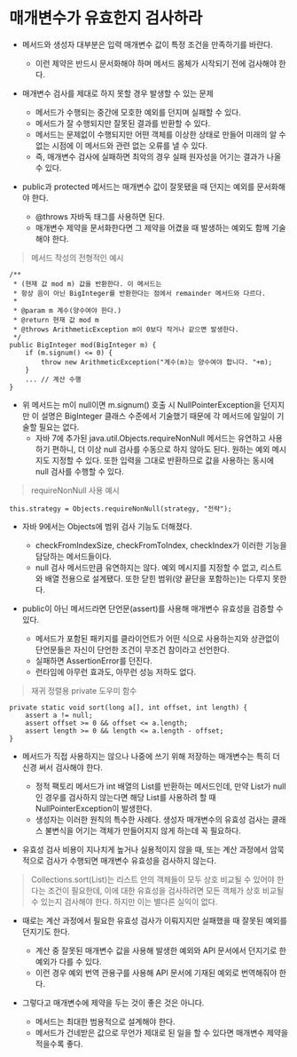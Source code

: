 # 매개변수가 유효한지 검사하라

* 메서드와 생성자 대부분은 입력 매개변수 값이 특정 조건을 만족하기를 바란다.
  * 이런 제약은 반드시 문서화해야 하며 메서드 몸체가 시작되기 전에 검사해야 한다.

* 매개변수 검사를 제대로 하지 못할 경우 발생할 수 있는 문제
  * 메서드가 수행되는 중간에 모호한 예외를 던지며 실패할 수 있다.
  * 메서드가 잘 수행되지만 잘못된 결과를 반환할 수 있다.
  * 메서드는 문제없이 수행되지만 어떤 객체를 이상한 상태로 만들어 미래의 알 수 없는 시점에 이 메서드와 관련 없는 오류를 낼 수 있다.
  * 즉, 매개변수 검사에 실패하면 최악의 경우 실패 원자성을 어기는 결과가 나올 수 있다.
  
* public과 protected 메서드는 매개변수 값이 잘못됐을 때 던지는 예외를 문서화해야 한다.
  * @throws 자바독 태그를 사용하면 된다.
  * 매개변수 제약을 문서화한다면 그 제약을 어겼을 때 발생하는 예외도 함께 기술해야 한다.
  
> 메서드 작성의 전형적인 예시
```
/**
 * (현재 값 mod m) 값을 반환한다. 이 메서드는
 * 항상 음이 아닌 BigInteger를 반환한다는 점에서 remainder 메서드와 다르다.
 * 
 * @param m 계수(양수여야 한다.)
 * @return 현재 값 mod m
 * @throws ArithmeticException m이 0보다 작거나 같으면 발생한다.
 */
public BigInteger mod(BigInteger m) {
    if (m.signum() <= 0) {
        throw new ArithmeticException("계수(m)는 양수여야 합니다. "+m);
    }
    ... // 계산 수행
}
```

* 위 메서드는 m이 null이면 m.signum() 호출 시 NullPointerException을 던지지만 이 설명은 BigInteger 클래스 수준에서 기술했기 때문에 각 메서드에 일일이 기술할 필요는 없다.
  * 자바 7에 추가된 java.util.Objects.requireNonNull 메서드는 유연하고 사용하기 편하니, 더 이상 null 검사를 수동으로 하지 않아도 된다. 원하는 예외 메시지도 지정할 수 있다. 또한 입력을 그대로 반환하므로 값을 사용하는 동시에 null 검사를 수행할 수 있다.
  
> requireNonNull 사용 예시
```
this.strategy = Objects.requireNonNull(strategy, "전략");
```

* 자바 9에서는 Objects에 범위 검사 기능도 더해졌다.
  * checkFromIndexSize, checkFromToIndex, checkIndex가 이러한 기능을 담당하는 메서드들이다.
  * null 검사 메서드만큼 유연하지는 않다. 예외 메시지를 지정할 수 없고, 리스트와 배열 전용으로 설계됐다. 또한 닫힌 범위(양 끝단을 포함하는)는 다루지 못한다.

* public이 아닌 메서드라면 단언문(assert)를 사용해 매개변수 유효성을 검증할 수 있다.
  * 메서드가 포함된 패키지를 클라이언트가 어떤 식으로 사용하는지와 상관없이 단언문들은 자신이 단언한 조건이 무조건 참이라고 선언한다.
  * 실패하면 AssertionError를 던진다.
  * 런타임에 아무런 효과도, 아무런 성능 저하도 없다.

> 재귀 정렬용 private 도우미 함수
```
private static void sort(long a[], int offset, int length) {
    assert a != null;
    assert offset >= 0 && offset <= a.length;
    assert length >= 0 && length <= a.length - offset;
}
```

* 메서드가 직접 사용하지는 않으나 나중에 쓰기 위해 저장하는 매개변수는 특히 더 신경 써서 검사해야 한다.
  * 정적 팩토리 메서드가 int 배열의 List를 반환하는 메서드인데, 만약 List가 null인 경우를 검사하지 않는다면 해당 List를 사용하려 할 때 NullPointerException이 발생한다.
  * 생성자는 이러한 원칙의 특수한 사례다. 생성자 매개변수의 유효성 검사는 클래스 불변식을 어기는 객체가 만들어지지 않게 하는데 꼭 필요하다.
  
* 유효성 검사 비용이 지나치게 높거나 실용적이지 않을 때, 또는 계산 과정에서 암묵적으로 검사가 수행되면 매개변수 유효성을 검사하지 않는다.
> Collections.sort(List)는 리스트 안의 객체들이 모두 상호 비교될 수 있어야 한다는 조건이 필요한데, 이에 대한 유효성을 검사하려면 모든 객체가 상호 비교될 수 있는지 검사해야 한다. 하지만 이는 별다른 실익이 없다.

* 때로는 계산 과정에서 필요한 유효성 검사가 이뤄지지만 실패했을 때 잘못된 예외를 던지기도 한다.
  * 계산 중 잘못된 매개변수 값을 사용해 발생한 예외와 API 문서에서 던지기로 한 예외가 다를 수 있다.
  * 이런 경우 예외 번역 관용구를 사용해 API 문서에 기재된 예외로 번역해줘야 한다.
  
* 그렇다고 매개변수에 제약을 두는 것이 좋은 것은 아니다.
  * 메서드는 최대한 범용적으로 설계해야 한다.
  * 메서드가 건네받은 값으로 무언가 제대로 된 일을 할 수 있다면 매개변수 제약을 적을수록 좋다.